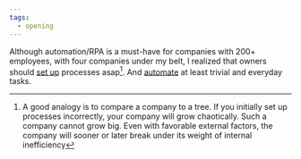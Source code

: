 ```yaml
---
tags:
  - opening
---
```


Although automation/RPA is a must-have for companies with 200+ employees, with four companies under my belt, I realized that owners should [set up](..\in_progress\Raw\Business%20Framework.md) processes asap[^202208081700-1]. And [automate](..\in_progress\Raw\Automation.md) at least trivial and everyday tasks.

[^202208081700-1]: A good analogy is to compare a company to a tree. If you initially set up processes incorrectly, your company will grow chaotically. Such a company cannot grow big. Even with favorable external factors, the company will sooner or later break under its weight of internal inefficiency
